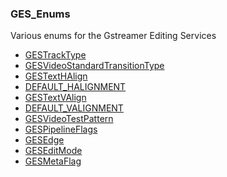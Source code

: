 ### GES_Enums

Various enums for the Gstreamer Editing Services



* [GESTrackType]()
* [GESVideoStandardTransitionType]()
* [GESTextHAlign]()
* [DEFAULT_HALIGNMENT]()
* [GESTextVAlign]()
* [DEFAULT_VALIGNMENT]()
* [GESVideoTestPattern]()
* [GESPipelineFlags]()
* [GESEdge]()
* [GESEditMode]()
* [GESMetaFlag]()
